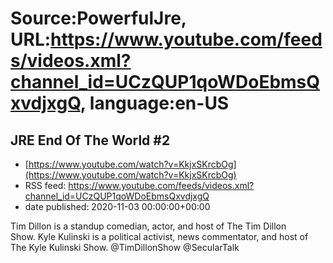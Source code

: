 # Source:PowerfulJre, URL:https://www.youtube.com/feeds/videos.xml?channel_id=UCzQUP1qoWDoEbmsQxvdjxgQ, language:en-US

## JRE End Of The World #2
 - [https://www.youtube.com/watch?v=KkjxSKrcbOg](https://www.youtube.com/watch?v=KkjxSKrcbOg)
 - RSS feed: https://www.youtube.com/feeds/videos.xml?channel_id=UCzQUP1qoWDoEbmsQxvdjxgQ
 - date published: 2020-11-03 00:00:00+00:00

Tim Dillon is a standup comedian, actor, and host of The Tim Dillon Show. Kyle Kulinski is a political activist, news commentator, and host of The Kyle Kulinski Show. @TimDillonShow @SecularTalk

